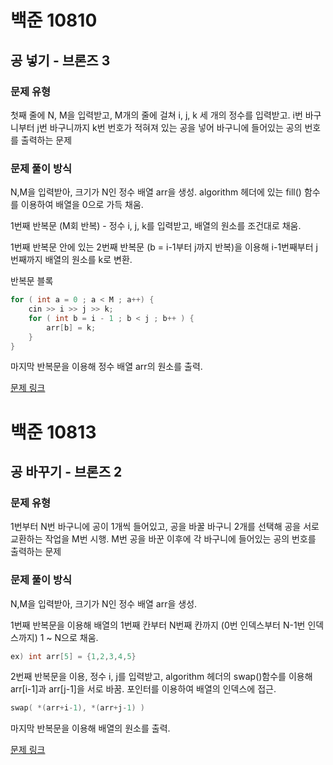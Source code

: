 # 백준 10810
## 공 넣기 - 브론즈 3
### 문제 유형

첫째 줄에 N, M을 입력받고, M개의 줄에 걸쳐 i, j, k 세 개의 정수를 입력받고. i번 바구니부터 
j번 바구니까지 k번 번호가 적혀져 있는 공을 넣어 바구니에 들어있는 공의 번호를 출력하는 문제

### 문제 풀이 방식

N,M을 입력받아, 크기가 N인 정수 배열 arr을 생성. algorithm 헤더에 있는 fill() 함수를 이용하여
배열을 0으로 가득 채움.

1번째 반복문 (M회 반복) - 정수 i, j, k를 입력받고, 배열의 원소를 조건대로 채움.

1번째 반복문 안에 있는 2번째 반복문 (b = i-1부터 j까지 반복)을 이용해 i-1번째부터 j번째까지 배열의 원소를 
k로 변환.

반복문 블록 
```c++
for ( int a = 0 ; a < M ; a++) {
    cin >> i >> j >> k;
    for ( int b = i - 1 ; b < j ; b++ ) {
        arr[b] = k;
    }
}
```
마지막 반복문을 이용해 정수 배열 arr의 원소를 출력.

[문제 링크](https://www.acmicpc.net/submit/10810/93896232)

# 백준 10813
## 공 바꾸기 - 브론즈 2
### 문제 유형
1번부터 N번 바구니에 공이 1개씩 들어있고, 공을 바꿀 바구니 2개를 선택해 공을 서로 교환하는 작업을 M번 시행. M번 공을 바꾼 이후에 각 바구니에 들어있는 공의 번호를 출력하는 문제

### 문제 풀이 방식

N,M을 입력받아, 크기가 N인 정수 배열 arr을 생성.

1번째 반복문을 이용해 배열의 1번째 칸부터 N번째 칸까지 (0번 인덱스부터 N-1번 인덱스까지) 1 ~ N으로 채움.
```cpp
ex) int arr[5] = {1,2,3,4,5}
```
2번째 반복문을 이용, 정수 i, j를 입력받고, algorithm 헤더의 swap()함수를 이용해 arr[i-1]과
arr[j-1]을 서로 바꿈. 포인터를 이용하여 배열의 인덱스에 접근.
~~~cpp
swap( *(arr+i-1), *(arr+j-1) )
~~~
마지막 반복문을 이용해 배열의 원소를 출력.

[문제 링크](https://www.acmicpc.net/submit/10813/93897966)
